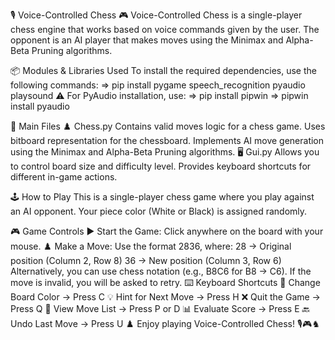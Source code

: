 🎙️ Voice-Controlled Chess 🎮
Voice-Controlled Chess is a single-player chess engine that works based on voice commands given by the user. The opponent is an AI player that makes moves using the Minimax and Alpha-Beta Pruning algorithms.

📦 Modules & Libraries Used
To install the required dependencies, use the following commands:
=> pip install pygame speech_recognition pyaudio playsound
⚠️ For PyAudio installation, use:
=> pip install pipwin
=> pipwin install pyaudio

📂 Main Files
♟️ Chess.py
Contains valid moves logic for a chess game.
Uses bitboard representation for the chessboard.
Implements AI move generation using the Minimax and Alpha-Beta Pruning algorithms.
🖥️ Gui.py
Allows you to control board size and difficulty level.
Provides keyboard shortcuts for different in-game actions.

🕹️ How to Play
This is a single-player chess game where you play against an AI opponent. Your piece color (White or Black) is assigned randomly.

🎮 Game Controls
▶ Start the Game: Click anywhere on the board with your mouse.
♟️ Make a Move:
Use the format 2836, where:
28 → Original position (Column 2, Row 8)
36 → New position (Column 3, Row 6)
Alternatively, you can use chess notation (e.g., B8C6 for B8 → C6).
If the move is invalid, you will be asked to retry.
⌨️ Keyboard Shortcuts
🎨 Change Board Color → Press C
💡 Hint for Next Move → Press H
❌ Quit the Game → Press Q
📜 View Move List → Press P or D
📊 Evaluate Score → Press E
🔙 Undo Last Move → Press U
♟️ Enjoy playing Voice-Controlled Chess! 🎙️🎮♞
